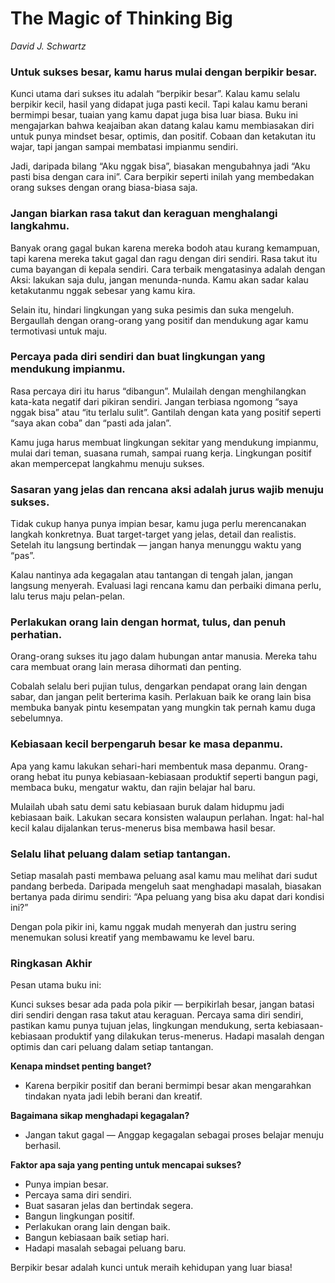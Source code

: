 # The Magic of Thinking Big
*David J. Schwartz*

### Untuk sukses besar, kamu harus mulai dengan berpikir besar.
Kunci utama dari sukses itu adalah “berpikir besar”. Kalau kamu selalu berpikir kecil, hasil yang didapat juga pasti kecil. Tapi kalau kamu berani bermimpi besar, tuaian yang kamu dapat juga bisa luar biasa. Buku ini mengajarkan bahwa keajaiban akan datang kalau kamu membiasakan diri untuk punya mindset besar, optimis, dan positif. Cobaan dan ketakutan itu wajar, tapi jangan sampai membatasi impianmu sendiri.

Jadi, daripada bilang “Aku nggak bisa”, biasakan mengubahnya jadi “Aku pasti bisa dengan cara ini”. Cara berpikir seperti inilah yang membedakan orang sukses dengan orang biasa-biasa saja.

### Jangan biarkan rasa takut dan keraguan menghalangi langkahmu.
Banyak orang gagal bukan karena mereka bodoh atau kurang kemampuan, tapi karena mereka takut gagal dan ragu dengan diri sendiri. Rasa takut itu cuma bayangan di kepala sendiri. Cara terbaik mengatasinya adalah dengan Aksi: lakukan saja dulu, jangan menunda-nunda. Kamu akan sadar kalau ketakutanmu nggak sebesar yang kamu kira.

Selain itu, hindari lingkungan yang suka pesimis dan suka mengeluh. Bergaullah dengan orang-orang yang positif dan mendukung agar kamu termotivasi untuk maju.

### Percaya pada diri sendiri dan buat lingkungan yang mendukung impianmu.
Rasa percaya diri itu harus “dibangun”. Mulailah dengan menghilangkan kata-kata negatif dari pikiran sendiri. Jangan terbiasa ngomong “saya nggak bisa” atau “itu terlalu sulit”. Gantilah dengan kata yang positif seperti “saya akan coba” dan “pasti ada jalan”.

Kamu juga harus membuat lingkungan sekitar yang mendukung impianmu, mulai dari teman, suasana rumah, sampai ruang kerja. Lingkungan positif akan mempercepat langkahmu menuju sukses.

### Sasaran yang jelas dan rencana aksi adalah jurus wajib menuju sukses.
Tidak cukup hanya punya impian besar, kamu juga perlu merencanakan langkah konkretnya. Buat target-target yang jelas, detail dan realistis. Setelah itu langsung bertindak — jangan hanya menunggu waktu yang “pas”.

Kalau nantinya ada kegagalan atau tantangan di tengah jalan, jangan langsung menyerah. Evaluasi lagi rencana kamu dan perbaiki dimana perlu, lalu terus maju pelan-pelan.

### Perlakukan orang lain dengan hormat, tulus, dan penuh perhatian.
Orang-orang sukses itu jago dalam hubungan antar manusia. Mereka tahu cara membuat orang lain merasa dihormati dan penting.

Cobalah selalu beri pujian tulus, dengarkan pendapat orang lain dengan sabar, dan jangan pelit berterima kasih. Perlakuan baik ke orang lain bisa membuka banyak pintu kesempatan yang mungkin tak pernah kamu duga sebelumnya.

### Kebiasaan kecil berpengaruh besar ke masa depanmu.
Apa yang kamu lakukan sehari-hari membentuk masa depanmu. Orang-orang hebat itu punya kebiasaan-kebiasaan produktif seperti bangun pagi, membaca buku, mengatur waktu, dan rajin belajar hal baru.

Mulailah ubah satu demi satu kebiasaan buruk dalam hidupmu jadi kebiasaan baik. Lakukan secara konsisten walaupun perlahan. Ingat: hal-hal kecil kalau dijalankan terus-menerus bisa membawa hasil besar.

### Selalu lihat peluang dalam setiap tantangan.
Setiap masalah pasti membawa peluang asal kamu mau melihat dari sudut pandang berbeda. Daripada mengeluh saat menghadapi masalah, biasakan bertanya pada dirimu sendiri: “Apa peluang yang bisa aku dapat dari kondisi ini?”

Dengan pola pikir ini, kamu nggak mudah menyerah dan justru sering menemukan solusi kreatif yang membawamu ke level baru.

### Ringkasan Akhir
Pesan utama buku ini:

Kunci sukses besar ada pada pola pikir — berpikirlah besar, jangan batasi diri sendiri dengan rasa takut atau keraguan. Percaya sama diri sendiri, pastikan kamu punya tujuan jelas, lingkungan mendukung, serta kebiasaan-kebiasaan produktif yang dilakukan terus-menerus. Hadapi masalah dengan optimis dan cari peluang dalam setiap tantangan.

**Kenapa mindset penting banget?**
- Karena berpikir positif dan berani bermimpi besar akan mengarahkan tindakan nyata jadi lebih berani dan kreatif.

**Bagaimana sikap menghadapi kegagalan?**
- Jangan takut gagal — Anggap kegagalan sebagai proses belajar menuju berhasil.

**Faktor apa saja yang penting untuk mencapai sukses?**
- Punya impian besar.
- Percaya sama diri sendiri.
- Buat sasaran jelas dan bertindak segera.
- Bangun lingkungan positif.
- Perlakukan orang lain dengan baik.
- Bangun kebiasaan baik setiap hari.
- Hadapi masalah sebagai peluang baru.

Berpikir besar adalah kunci untuk meraih kehidupan yang luar biasa!